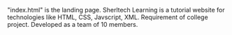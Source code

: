 "index.html" is the landing page.
Sherltech Learning is a tutorial website for technologies like HTML, CSS, Javscript, XML.
Requirement of college project.
Developed as a team of 10 members.
